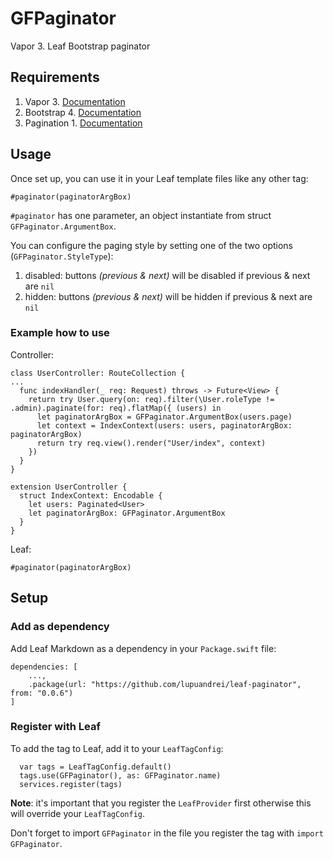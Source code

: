 # GFPaginator

Vapor 3. Leaf Bootstrap paginator


## Requirements

1. Vapor 3. [Documentation](https://github.com/vapor/vapor)
2. Bootstrap 4. [Documentation](https://getbootstrap.com/docs/4.0/components/pagination/)
3. Pagination 1. [Documentation](https://github.com/vapor-community/pagination)


## Usage
Once set up, you can use it in your Leaf template files like any other tag:

```
#paginator(paginatorArgBox)
```

`#paginator` has one parameter, an object instantiate from struct `GFPaginator.ArgumentBox`.

You can configure the paging style by setting one of the two options (`GFPaginator.StyleType`):
1. disabled: buttons *(previous & next)* will be disabled if previous & next are `nil`
2. hidden: buttons *(previous & next)* will be hidden if previous & next are `nil`

### Example how to use
Controller:
```
class UserController: RouteCollection {
...
  func indexHandler(_ req: Request) throws -> Future<View> {
    return try User.query(on: req).filter(\User.roleType != .admin).paginate(for: req).flatMap({ (users) in
      let paginatorArgBox = GFPaginator.ArgumentBox(users.page)
      let context = IndexContext(users: users, paginatorArgBox: paginatorArgBox)
      return try req.view().render("User/index", context)      
    })
  }
}

extension UserController {
  struct IndexContext: Encodable {
    let users: Paginated<User>
    let paginatorArgBox: GFPaginator.ArgumentBox
  }
}

```

Leaf:

```
#paginator(paginatorArgBox)
```

## Setup

### Add as dependency
Add Leaf Markdown as a dependency in your `Package.swift` file:

```
dependencies: [
    ...,
    .package(url: "https://github.com/lupuandrei/leaf-paginator", from: "0.0.6")
]
```

### Register with Leaf
To add the tag to Leaf, add it to your `LeafTagConfig`:
```
  var tags = LeafTagConfig.default()
  tags.use(GFPaginator(), as: GFPaginator.name)
  services.register(tags)
```

**Note**: it's important that you register the `LeafProvider` first otherwise this will override your `LeafTagConfig`.

Don't forget to import `GFPaginator` in the file you register the tag with `import GFPaginator`.
